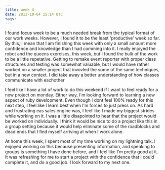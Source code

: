 ```yaml
---
title: week 4
date: 2013-10-04 15:14 UTC
tags:
---
```


I found focus week to be a much needed break from the typical format of our work weeks. However, I found it to be the least 'productive' week so far. By this, I mean that I am finishing this week with only a small amount more confidence and knowledge than I had comming into it. I really enjoyed the robot and the queens exercises, this week, but I found the bulk of the work to be a little repetative. Getting to remake event reporter with proper class structures and testing was somewhat valuable, but I would have rather worked on a smaller project that invovled the some of the same techniques, but in a new context. I did take away a better understanding of how classes communicate with eachother 

I feel like I have a lot of work to do this weekend if I want to feel ready for a new project on monday. Either way, I'm looking forward to learning a new aspect of ruby development. Even though I dont feel 100% ready for this next step, I feel like I learn best when I'm forces to just press on. As hard and frustrating eas sales engine was, I feel like I made my biggest strides while working on it. I was a little disapointed to hear that the project would be worked on individually. I think it would be nice to do a project like this in a group setting because it would help eliminate some of the roadblocks and dead ends that I find myself arriving at when I work alone. 

At home this week, I spent most of my time working on my lightning talk. I enjoyed working on this because presenting information, and speaking to groups is something I have done before, and I feel like I'm pretty good at it. It was refreshing for me to start a project with the confidence that I could complete it, and do a good job. I look forward to my next one. 
